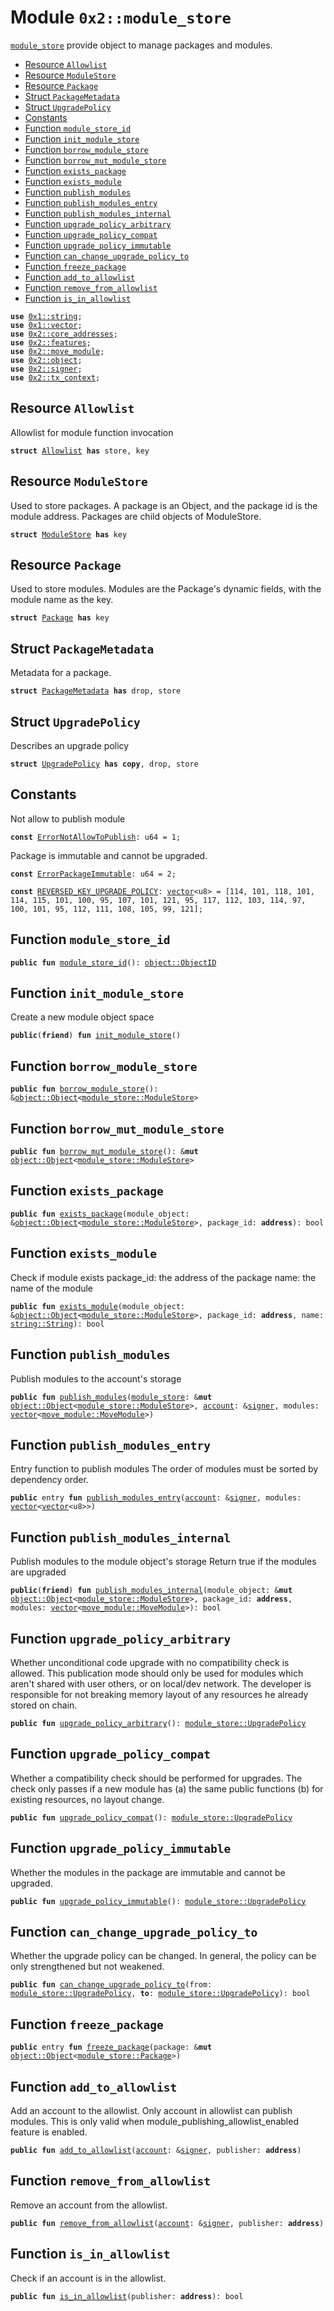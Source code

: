 
<a name="0x2_module_store"></a>

# Module `0x2::module_store`

<code><a href="module_store.md#0x2_module_store">module_store</a></code> provide object to manage packages and modules.


-  [Resource `Allowlist`](#0x2_module_store_Allowlist)
-  [Resource `ModuleStore`](#0x2_module_store_ModuleStore)
-  [Resource `Package`](#0x2_module_store_Package)
-  [Struct `PackageMetadata`](#0x2_module_store_PackageMetadata)
-  [Struct `UpgradePolicy`](#0x2_module_store_UpgradePolicy)
-  [Constants](#@Constants_0)
-  [Function `module_store_id`](#0x2_module_store_module_store_id)
-  [Function `init_module_store`](#0x2_module_store_init_module_store)
-  [Function `borrow_module_store`](#0x2_module_store_borrow_module_store)
-  [Function `borrow_mut_module_store`](#0x2_module_store_borrow_mut_module_store)
-  [Function `exists_package`](#0x2_module_store_exists_package)
-  [Function `exists_module`](#0x2_module_store_exists_module)
-  [Function `publish_modules`](#0x2_module_store_publish_modules)
-  [Function `publish_modules_entry`](#0x2_module_store_publish_modules_entry)
-  [Function `publish_modules_internal`](#0x2_module_store_publish_modules_internal)
-  [Function `upgrade_policy_arbitrary`](#0x2_module_store_upgrade_policy_arbitrary)
-  [Function `upgrade_policy_compat`](#0x2_module_store_upgrade_policy_compat)
-  [Function `upgrade_policy_immutable`](#0x2_module_store_upgrade_policy_immutable)
-  [Function `can_change_upgrade_policy_to`](#0x2_module_store_can_change_upgrade_policy_to)
-  [Function `freeze_package`](#0x2_module_store_freeze_package)
-  [Function `add_to_allowlist`](#0x2_module_store_add_to_allowlist)
-  [Function `remove_from_allowlist`](#0x2_module_store_remove_from_allowlist)
-  [Function `is_in_allowlist`](#0x2_module_store_is_in_allowlist)


<pre><code><b>use</b> <a href="">0x1::string</a>;
<b>use</b> <a href="">0x1::vector</a>;
<b>use</b> <a href="core_addresses.md#0x2_core_addresses">0x2::core_addresses</a>;
<b>use</b> <a href="features.md#0x2_features">0x2::features</a>;
<b>use</b> <a href="move_module.md#0x2_move_module">0x2::move_module</a>;
<b>use</b> <a href="object.md#0x2_object">0x2::object</a>;
<b>use</b> <a href="signer.md#0x2_signer">0x2::signer</a>;
<b>use</b> <a href="tx_context.md#0x2_tx_context">0x2::tx_context</a>;
</code></pre>



<a name="0x2_module_store_Allowlist"></a>

## Resource `Allowlist`

Allowlist for module function invocation


<pre><code><b>struct</b> <a href="module_store.md#0x2_module_store_Allowlist">Allowlist</a> <b>has</b> store, key
</code></pre>



<a name="0x2_module_store_ModuleStore"></a>

## Resource `ModuleStore`

Used to store packages.
A package is an Object, and the package id is the module address.
Packages are child objects of ModuleStore.


<pre><code><b>struct</b> <a href="module_store.md#0x2_module_store_ModuleStore">ModuleStore</a> <b>has</b> key
</code></pre>



<a name="0x2_module_store_Package"></a>

## Resource `Package`

Used to store modules.
Modules are the Package's dynamic fields, with the module name as the key.


<pre><code><b>struct</b> <a href="module_store.md#0x2_module_store_Package">Package</a> <b>has</b> key
</code></pre>



<a name="0x2_module_store_PackageMetadata"></a>

## Struct `PackageMetadata`

Metadata for a package.


<pre><code><b>struct</b> <a href="module_store.md#0x2_module_store_PackageMetadata">PackageMetadata</a> <b>has</b> drop, store
</code></pre>



<a name="0x2_module_store_UpgradePolicy"></a>

## Struct `UpgradePolicy`

Describes an upgrade policy


<pre><code><b>struct</b> <a href="module_store.md#0x2_module_store_UpgradePolicy">UpgradePolicy</a> <b>has</b> <b>copy</b>, drop, store
</code></pre>



<a name="@Constants_0"></a>

## Constants


<a name="0x2_module_store_ErrorNotAllowToPublish"></a>

Not allow to publish module


<pre><code><b>const</b> <a href="module_store.md#0x2_module_store_ErrorNotAllowToPublish">ErrorNotAllowToPublish</a>: u64 = 1;
</code></pre>



<a name="0x2_module_store_ErrorPackageImmutable"></a>

Package is immutable and cannot be upgraded.


<pre><code><b>const</b> <a href="module_store.md#0x2_module_store_ErrorPackageImmutable">ErrorPackageImmutable</a>: u64 = 2;
</code></pre>



<a name="0x2_module_store_REVERSED_KEY_UPGRADE_POLICY"></a>



<pre><code><b>const</b> <a href="module_store.md#0x2_module_store_REVERSED_KEY_UPGRADE_POLICY">REVERSED_KEY_UPGRADE_POLICY</a>: <a href="">vector</a>&lt;u8&gt; = [114, 101, 118, 101, 114, 115, 101, 100, 95, 107, 101, 121, 95, 117, 112, 103, 114, 97, 100, 101, 95, 112, 111, 108, 105, 99, 121];
</code></pre>



<a name="0x2_module_store_module_store_id"></a>

## Function `module_store_id`



<pre><code><b>public</b> <b>fun</b> <a href="module_store.md#0x2_module_store_module_store_id">module_store_id</a>(): <a href="object.md#0x2_object_ObjectID">object::ObjectID</a>
</code></pre>



<a name="0x2_module_store_init_module_store"></a>

## Function `init_module_store`

Create a new module object space


<pre><code><b>public</b>(<b>friend</b>) <b>fun</b> <a href="module_store.md#0x2_module_store_init_module_store">init_module_store</a>()
</code></pre>



<a name="0x2_module_store_borrow_module_store"></a>

## Function `borrow_module_store`



<pre><code><b>public</b> <b>fun</b> <a href="module_store.md#0x2_module_store_borrow_module_store">borrow_module_store</a>(): &<a href="object.md#0x2_object_Object">object::Object</a>&lt;<a href="module_store.md#0x2_module_store_ModuleStore">module_store::ModuleStore</a>&gt;
</code></pre>



<a name="0x2_module_store_borrow_mut_module_store"></a>

## Function `borrow_mut_module_store`



<pre><code><b>public</b> <b>fun</b> <a href="module_store.md#0x2_module_store_borrow_mut_module_store">borrow_mut_module_store</a>(): &<b>mut</b> <a href="object.md#0x2_object_Object">object::Object</a>&lt;<a href="module_store.md#0x2_module_store_ModuleStore">module_store::ModuleStore</a>&gt;
</code></pre>



<a name="0x2_module_store_exists_package"></a>

## Function `exists_package`



<pre><code><b>public</b> <b>fun</b> <a href="module_store.md#0x2_module_store_exists_package">exists_package</a>(module_object: &<a href="object.md#0x2_object_Object">object::Object</a>&lt;<a href="module_store.md#0x2_module_store_ModuleStore">module_store::ModuleStore</a>&gt;, package_id: <b>address</b>): bool
</code></pre>



<a name="0x2_module_store_exists_module"></a>

## Function `exists_module`

Check if module exists
package_id: the address of the package
name: the name of the module


<pre><code><b>public</b> <b>fun</b> <a href="module_store.md#0x2_module_store_exists_module">exists_module</a>(module_object: &<a href="object.md#0x2_object_Object">object::Object</a>&lt;<a href="module_store.md#0x2_module_store_ModuleStore">module_store::ModuleStore</a>&gt;, package_id: <b>address</b>, name: <a href="_String">string::String</a>): bool
</code></pre>



<a name="0x2_module_store_publish_modules"></a>

## Function `publish_modules`

Publish modules to the account's storage


<pre><code><b>public</b> <b>fun</b> <a href="module_store.md#0x2_module_store_publish_modules">publish_modules</a>(<a href="module_store.md#0x2_module_store">module_store</a>: &<b>mut</b> <a href="object.md#0x2_object_Object">object::Object</a>&lt;<a href="module_store.md#0x2_module_store_ModuleStore">module_store::ModuleStore</a>&gt;, <a href="account.md#0x2_account">account</a>: &<a href="">signer</a>, modules: <a href="">vector</a>&lt;<a href="move_module.md#0x2_move_module_MoveModule">move_module::MoveModule</a>&gt;)
</code></pre>



<a name="0x2_module_store_publish_modules_entry"></a>

## Function `publish_modules_entry`

Entry function to publish modules
The order of modules must be sorted by dependency order.


<pre><code><b>public</b> entry <b>fun</b> <a href="module_store.md#0x2_module_store_publish_modules_entry">publish_modules_entry</a>(<a href="account.md#0x2_account">account</a>: &<a href="">signer</a>, modules: <a href="">vector</a>&lt;<a href="">vector</a>&lt;u8&gt;&gt;)
</code></pre>



<a name="0x2_module_store_publish_modules_internal"></a>

## Function `publish_modules_internal`

Publish modules to the module object's storage
Return true if the modules are upgraded


<pre><code><b>public</b>(<b>friend</b>) <b>fun</b> <a href="module_store.md#0x2_module_store_publish_modules_internal">publish_modules_internal</a>(module_object: &<b>mut</b> <a href="object.md#0x2_object_Object">object::Object</a>&lt;<a href="module_store.md#0x2_module_store_ModuleStore">module_store::ModuleStore</a>&gt;, package_id: <b>address</b>, modules: <a href="">vector</a>&lt;<a href="move_module.md#0x2_move_module_MoveModule">move_module::MoveModule</a>&gt;): bool
</code></pre>



<a name="0x2_module_store_upgrade_policy_arbitrary"></a>

## Function `upgrade_policy_arbitrary`

Whether unconditional code upgrade with no compatibility check is allowed. This
publication mode should only be used for modules which aren't shared with user others,
or on local/dev network.
The developer is responsible for not breaking memory layout of any resources he already
stored on chain.


<pre><code><b>public</b> <b>fun</b> <a href="module_store.md#0x2_module_store_upgrade_policy_arbitrary">upgrade_policy_arbitrary</a>(): <a href="module_store.md#0x2_module_store_UpgradePolicy">module_store::UpgradePolicy</a>
</code></pre>



<a name="0x2_module_store_upgrade_policy_compat"></a>

## Function `upgrade_policy_compat`

Whether a compatibility check should be performed for upgrades. The check only passes if
a new module has (a) the same public functions (b) for existing resources, no layout change.


<pre><code><b>public</b> <b>fun</b> <a href="module_store.md#0x2_module_store_upgrade_policy_compat">upgrade_policy_compat</a>(): <a href="module_store.md#0x2_module_store_UpgradePolicy">module_store::UpgradePolicy</a>
</code></pre>



<a name="0x2_module_store_upgrade_policy_immutable"></a>

## Function `upgrade_policy_immutable`

Whether the modules in the package are immutable and cannot be upgraded.


<pre><code><b>public</b> <b>fun</b> <a href="module_store.md#0x2_module_store_upgrade_policy_immutable">upgrade_policy_immutable</a>(): <a href="module_store.md#0x2_module_store_UpgradePolicy">module_store::UpgradePolicy</a>
</code></pre>



<a name="0x2_module_store_can_change_upgrade_policy_to"></a>

## Function `can_change_upgrade_policy_to`

Whether the upgrade policy can be changed. In general, the policy can be only
strengthened but not weakened.


<pre><code><b>public</b> <b>fun</b> <a href="module_store.md#0x2_module_store_can_change_upgrade_policy_to">can_change_upgrade_policy_to</a>(from: <a href="module_store.md#0x2_module_store_UpgradePolicy">module_store::UpgradePolicy</a>, <b>to</b>: <a href="module_store.md#0x2_module_store_UpgradePolicy">module_store::UpgradePolicy</a>): bool
</code></pre>



<a name="0x2_module_store_freeze_package"></a>

## Function `freeze_package`



<pre><code><b>public</b> entry <b>fun</b> <a href="module_store.md#0x2_module_store_freeze_package">freeze_package</a>(package: &<b>mut</b> <a href="object.md#0x2_object_Object">object::Object</a>&lt;<a href="module_store.md#0x2_module_store_Package">module_store::Package</a>&gt;)
</code></pre>



<a name="0x2_module_store_add_to_allowlist"></a>

## Function `add_to_allowlist`

Add an account to the allowlist. Only account in allowlist can publish modules.
This is only valid when module_publishing_allowlist_enabled feature is enabled.


<pre><code><b>public</b> <b>fun</b> <a href="module_store.md#0x2_module_store_add_to_allowlist">add_to_allowlist</a>(<a href="account.md#0x2_account">account</a>: &<a href="">signer</a>, publisher: <b>address</b>)
</code></pre>



<a name="0x2_module_store_remove_from_allowlist"></a>

## Function `remove_from_allowlist`

Remove an account from the allowlist.


<pre><code><b>public</b> <b>fun</b> <a href="module_store.md#0x2_module_store_remove_from_allowlist">remove_from_allowlist</a>(<a href="account.md#0x2_account">account</a>: &<a href="">signer</a>, publisher: <b>address</b>)
</code></pre>



<a name="0x2_module_store_is_in_allowlist"></a>

## Function `is_in_allowlist`

Check if an account is in the allowlist.


<pre><code><b>public</b> <b>fun</b> <a href="module_store.md#0x2_module_store_is_in_allowlist">is_in_allowlist</a>(publisher: <b>address</b>): bool
</code></pre>
